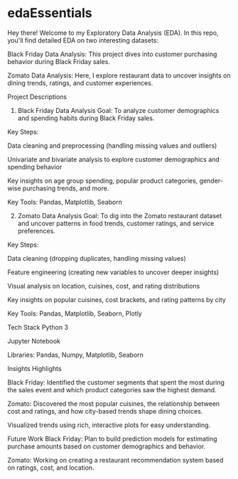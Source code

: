 # edaEssentials
Hey there! Welcome to my Exploratory Data Analysis (EDA). In this repo, you'll find detailed EDA on two interesting datasets:

 Black Friday Data Analysis: This project dives into customer purchasing behavior during Black Friday sales.

Zomato Data Analysis: Here, I explore restaurant data to uncover insights on dining trends, ratings, and customer experiences.

Project Descriptions
1. Black Friday Data Analysis
Goal: To analyze customer demographics and spending habits during Black Friday sales.

Key Steps:

Data cleaning and preprocessing (handling missing values and outliers)

Univariate and bivariate analysis to explore customer demographics and spending behavior

Key insights on age group spending, popular product categories, gender-wise purchasing trends, and more.

Key Tools: Pandas, Matplotlib, Seaborn

2. Zomato Data Analysis
Goal: To dig into the Zomato restaurant dataset and uncover patterns in food trends, customer ratings, and service preferences.

Key Steps:

Data cleaning (dropping duplicates, handling missing values)

Feature engineering (creating new variables to uncover deeper insights)

Visual analysis on location, cuisines, cost, and rating distributions

Key insights on popular cuisines, cost brackets, and rating patterns by city

Key Tools: Pandas, Matplotlib, Seaborn, Plotly

 Tech Stack
Python 3

Jupyter Notebook 

Libraries: Pandas, Numpy, Matplotlib, Seaborn

Insights Highlights

Black Friday: Identified the customer segments that spent the most during the sales event and which product categories saw the highest demand.

Zomato: Discovered the most popular cuisines, the relationship between cost and ratings, and how city-based trends shape dining choices.

Visualized trends using rich, interactive plots for easy understanding.

 Future Work
Black Friday: Plan to build prediction models for estimating purchase amounts based on customer demographics and behavior.

Zomato: Working on creating a restaurant recommendation system based on ratings, cost, and location.

